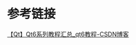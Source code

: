 # 参考链接

[【Qt】Qt6系列教程汇总_qt6教程-CSDN博客](https://blog.csdn.net/dengjin20104042056/article/details/115174639)

